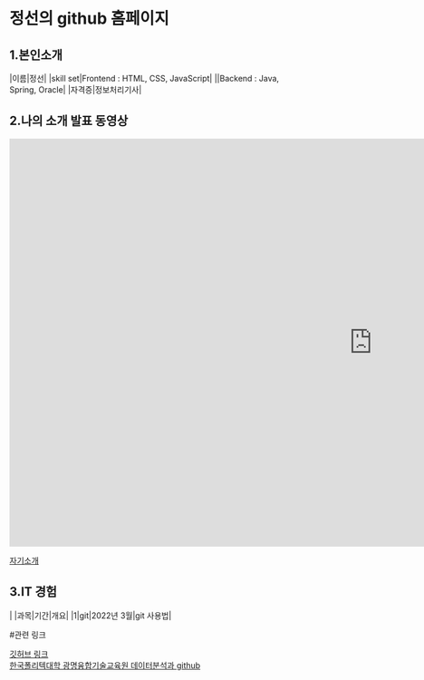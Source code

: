# 정선의 github 홈페이지

## 1.본인소개

|이름|정선|
|skill set|Frontend : HTML, CSS, JavaScript|
||Backend : Java, Spring, Oracle|
|자격증|정보처리기사|


## 2.나의 소개 발표 동영상
<iframe width="1280" height="720" src="https://www.youtube.com/embed/5ch94AaPZRQ" title="YouTube video player" frameborder="0" allow="accelerometer; autoplay; clipboard-write; encrypted-media; gyroscope; picture-in-picture" allowfullscreen></iframe>

[ 자기소개](/자기소개.pdf)<br>


## 3.IT 경험

| |과목|기간|개요|
|1|git|2022년 3월|git 사용법|


#관련 링크

[깃허브 링크](https://sunnny10.github.io/)<br>
[한국폴리텍대학 광명융합기술교육원 데이터분석과 github](https://koposoftware.github.io/2022/)
